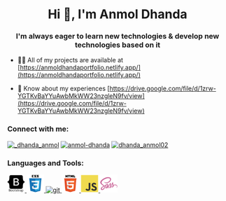 <h1 align="center">Hi 👋, I'm Anmol Dhanda</h1>
<h3 align="center">I'm always eager to learn new technologies & develop new technologies based on it</h3>

- 👨‍💻 All of my projects are available at [https://anmoldhandaportfolio.netlify.app/](https://anmoldhandaportfolio.netlify.app/)

- 📄 Know about my experiences [https://drive.google.com/file/d/1zrw-YGTKvBaYYuAwbMkWW23nzgleN9fv/view](https://drive.google.com/file/d/1zrw-YGTKvBaYYuAwbMkWW23nzgleN9fv/view)

<h3 align="left">Connect with me:</h3>
<p align="left">
<a href="https://twitter.com/_dhanda_anmol" target="blank"><img align="center" src="https://raw.githubusercontent.com/rahuldkjain/github-profile-readme-generator/master/src/images/icons/Social/twitter.svg" alt="_dhanda_anmol" height="30" width="40" /></a>
<a href="https://linkedin.com/in/anmol-dhanda" target="blank"><img align="center" src="https://raw.githubusercontent.com/rahuldkjain/github-profile-readme-generator/master/src/images/icons/Social/linked-in-alt.svg" alt="anmol-dhanda" height="30" width="40" /></a>
<a href="https://instagram.com/dhanda_anmol02" target="blank"><img align="center" src="https://raw.githubusercontent.com/rahuldkjain/github-profile-readme-generator/master/src/images/icons/Social/instagram.svg" alt="dhanda_anmol02" height="30" width="40" /></a>
</p>

<h3 align="left">Languages and Tools:</h3>
<p align="left"> <a href="https://getbootstrap.com" target="_blank" rel="noreferrer"> <img src="https://raw.githubusercontent.com/devicons/devicon/master/icons/bootstrap/bootstrap-plain-wordmark.svg" alt="bootstrap" width="40" height="40"/> </a> <a href="https://www.w3schools.com/css/" target="_blank" rel="noreferrer"> <img src="https://raw.githubusercontent.com/devicons/devicon/master/icons/css3/css3-original-wordmark.svg" alt="css3" width="40" height="40"/> </a> <a href="https://git-scm.com/" target="_blank" rel="noreferrer"> <img src="https://www.vectorlogo.zone/logos/git-scm/git-scm-icon.svg" alt="git" width="40" height="40"/> </a> <a href="https://www.w3.org/html/" target="_blank" rel="noreferrer"> <img src="https://raw.githubusercontent.com/devicons/devicon/master/icons/html5/html5-original-wordmark.svg" alt="html5" width="40" height="40"/> </a> <a href="https://developer.mozilla.org/en-US/docs/Web/JavaScript" target="_blank" rel="noreferrer"> <img src="https://raw.githubusercontent.com/devicons/devicon/master/icons/javascript/javascript-original.svg" alt="javascript" width="40" height="40"/> </a> <a href="https://sass-lang.com" target="_blank" rel="noreferrer"> <img src="https://raw.githubusercontent.com/devicons/devicon/master/icons/sass/sass-original.svg" alt="sass" width="40" height="40"/> </a> </p>

